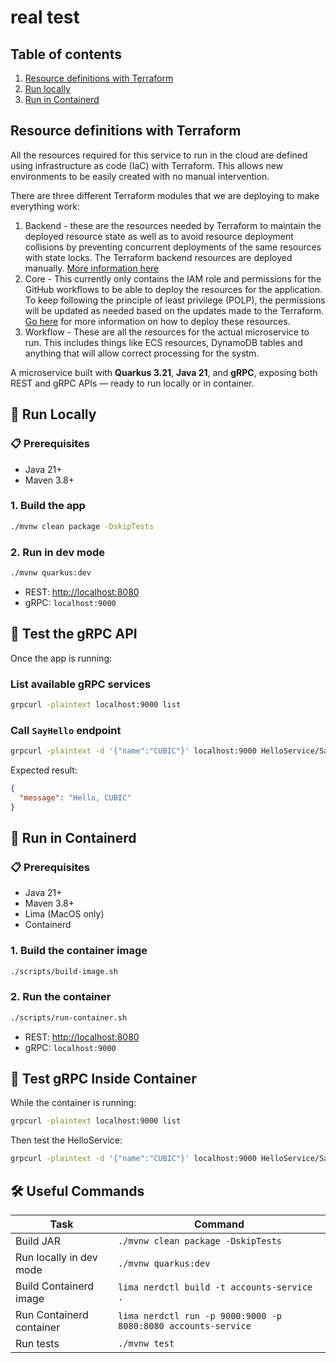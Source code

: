 # real test

## Table of contents
1. [Resource definitions with Terraform](#resource-definitions-with-terraform)
1. [Run locally](#-run-locally)
1. [Run in Containerd](#-run-in-containerd)

## Resource definitions with Terraform
All the resources required for this service to run in the cloud are defined using infrastructure as code (IaC) with Terraform. This allows new environments to be easily created with no manual intervention. 

There are three different Terraform modules that we are deploying to make everything work:

1. Backend - these are the resources needed by Terraform to maintain the deployed resource state as well as to avoid resource deployment collisions by preventing concurrent deployments of the same resources with state locks. The Terraform backend resources are deployed manually. [More information here](./docs/README-Terraform.md#terraform-backend-resources)
1. Core - This currently only contains the IAM role and permissions for the GitHub workflows to be able to deploy the resources for the application. To keep following the principle of least privilege (POLP), the permissions will be updated as needed based on the updates made to the Terraform. [Go here](./docs/README-Terraform.md#terraform-deployment-core-resources) for more information on how to deploy these resources.
1. Workflow - These are all the resources for the actual microservice to run. This includes things like ECS resources, DynamoDB tables and anything that will allow correct processing for the systm.

A microservice built with **Quarkus 3.21**, **Java 21**, and **gRPC**, exposing both REST and gRPC APIs — ready to run locally or in container.

## 🚀 Run Locally

### 📋 Prerequisites

- Java 21+
- Maven 3.8+

### 1. Build the app

```bash
./mvnw clean package -DskipTests
```

### 2. Run in dev mode

```bash
./mvnw quarkus:dev
```

- REST: [http://localhost:8080](http://localhost:8080)
- gRPC: `localhost:9000`


## 🧪 Test the gRPC API

Once the app is running:

### List available gRPC services

```bash
grpcurl -plaintext localhost:9000 list
```

### Call `SayHello` endpoint

```bash
grpcurl -plaintext -d '{"name":"CUBIC"}' localhost:9000 HelloService/SayHello
```

Expected result:

```json
{
  "message": "Hello, CUBIC"
}
```

## 🐳 Run in Containerd

### 📋 Prerequisites

- Java 21+
- Maven 3.8+
- Lima (MacOS only)
- Containerd

### 1. Build the container image

```bash
./scripts/build-image.sh
```

### 2. Run the container

```bash
./scripts/run-container.sh
```

- REST: [http://localhost:8080](http://localhost:8080)
- gRPC: `localhost:9000`


## 🧪 Test gRPC Inside Container

While the container is running:

```bash
grpcurl -plaintext localhost:9000 list
```

Then test the HelloService:

```bash
grpcurl -plaintext -d '{"name":"CUBIC"}' localhost:9000 HelloService/SayHello
```

## 🛠 Useful Commands

| Task                        | Command                                                       |
|-----------------------------|---------------------------------------------------------------|
| Build JAR                   | `./mvnw clean package -DskipTests`                            |
| Run locally in dev mode     | `./mvnw quarkus:dev`                                          |
| Build Containerd image      | `lima nerdctl build -t accounts-service .`                    |
| Run Containerd container    | `lima nerdctl run -p 9000:9000 -p 8080:8080 accounts-service` |
| Run tests                   | `./mvnw test`                                                 |

